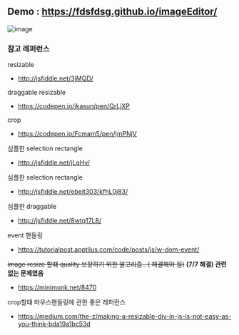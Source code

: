 ## Demo : https://fdsfdsg.github.io/imageEditor/


![image](https://user-images.githubusercontent.com/43921054/83620220-fb374600-a5c7-11ea-9d3a-09acc5fcd631.png)



### 참고 레퍼런스
resizable

- http://jsfiddle.net/3jMQD/

draggable resizable

- https://codepen.io/jkasun/pen/QrLjXP

crop

- https://codepen.io/Fcmam5/pen/jmPNjV

심플한 selection rectangle 

- http://jsfiddle.net/jLqHv/

심플한 selection rectangle

- http://jsfiddle.net/ebeit303/kfhL0j83/

심플한 draggable

- http://jsfiddle.net/8wtq17L8/

event 핸들링

- https://tutorialpost.apptilus.com/code/posts/js/w-dom-event/

~~image resize 할떄 quality 보장하기 위한 알고리즘.. ( 해결해야 됨)~~ **(7/7 해결) 관련없는 문제였음**

- https://minimonk.net/8470

crop할떄 마우스핸들링에 관한 좋은 레퍼런스

- https://medium.com/the-z/making-a-resizable-div-in-js-is-not-easy-as-you-think-bda19a1bc53d

